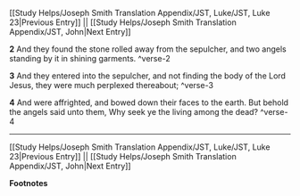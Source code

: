 [[Study Helps/Joseph Smith Translation Appendix/JST, Luke/JST, Luke 23|Previous Entry]]  ||  [[Study Helps/Joseph Smith Translation Appendix/JST, John|Next Entry]]

**2**  And they found the stone rolled away from the sepulcher, and two angels standing by it in shining garments. ^verse-2

**3**  And they entered into the sepulcher, and not finding the body of the Lord Jesus, they were much perplexed thereabout; ^verse-3

**4**  And were affrighted, and bowed down their faces to the earth. But behold the angels said unto them, Why seek ye the living among the dead? ^verse-4


---
[[Study Helps/Joseph Smith Translation Appendix/JST, Luke/JST, Luke 23|Previous Entry]]  ||  [[Study Helps/Joseph Smith Translation Appendix/JST, John|Next Entry]]


**Footnotes**
